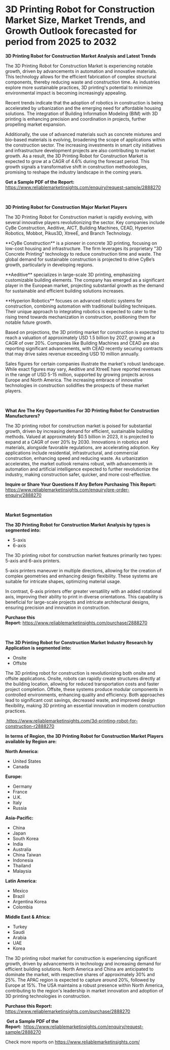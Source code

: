 <p><h1>3D Printing Robot for Construction Market Size, Market Trends, and Growth Outlook forecasted for period from 2025 to 2032</h1></p><p><strong>3D Printing Robot for Construction Market Analysis and Latest Trends</strong></p>
<p><p>The 3D Printing Robot for Construction Market is experiencing notable growth, driven by advancements in automation and innovative materials. This technology allows for the efficient fabrication of complex structural components, thereby reducing waste and construction time. As industries explore more sustainable practices, 3D printing's potential to minimize environmental impact is becoming increasingly appealing.</p><p>Recent trends indicate that the adoption of robotics in construction is being accelerated by urbanization and the emerging need for affordable housing solutions. The integration of Building Information Modeling (BIM) with 3D printing is enhancing precision and coordination in projects, further propelling market expansion.</p><p>Additionally, the use of advanced materials such as concrete mixtures and bio-based materials is evolving, broadening the scope of applications within the construction sector. The increasing investments in smart city initiatives and infrastructure development projects are also contributing to market growth. As a result, the 3D Printing Robot for Construction Market is expected to grow at a CAGR of 4.6% during the forecast period. This growth signals a transformative shift in construction methodologies, promising to reshape the industry landscape in the coming years.</p></p>
<p><strong>Get a Sample PDF of the Report:&nbsp;</strong> <a href="https://www.reliablemarketinsights.com/enquiry/request-sample/2888270?utm_campaign=2951&utm_medium=2&utm_source=Github&utm_content=ia&utm_term=14032025&utm_id=3d-printing-robot-for-construction">https://www.reliablemarketinsights.com/enquiry/request-sample/2888270</a></p>
<p>&nbsp;</p>
<p><strong>3D Printing Robot for Construction Major Market Players</strong></p>
<p><p>The 3D Printing Robot for Construction market is rapidly evolving, with several innovative players revolutionizing the sector. Key companies include CyBe Construction, Aeditive, AICT, Building Machines, CEAD, Hyperion Robotics, Mobbot, Pikus3D, XtreeE, and Branch Technology.</p><p>**CyBe Construction** is a pioneer in concrete 3D printing, focusing on low-cost housing and infrastructure. The firm leverages its proprietary "3D Concrete Printing" technology to reduce construction time and waste. The global demand for sustainable construction is projected to drive CyBe’s growth, particularly in developing regions.</p><p>**Aeditive** specializes in large-scale 3D printing, emphasizing customizable building elements. The company has emerged as a significant player in the European market, projecting substantial growth as the demand for sustainable and efficient building solutions increases.</p><p>**Hyperion Robotics** focuses on advanced robotic systems for construction, combining automation with traditional building techniques. Their unique approach to integrating robotics is expected to cater to the rising trend towards mechanization in construction, positioning them for notable future growth.</p><p>Based on projections, the 3D printing market for construction is expected to reach a valuation of approximately USD 1.5 billion by 2027, growing at a CAGR of over 20%. Companies like Building Machines and CEAD are also reporting significant advancements, with CEAD recently securing contracts that may drive sales revenue exceeding USD 10 million annually.</p><p>Sales figures for certain companies illustrate the market's robust landscape. While exact figures may vary, Aeditive and XtreeE have reported revenues in the range of USD 5-15 million, supported by growing projects across Europe and North America. The increasing embrace of innovative technologies in construction solidifies the prospects of these market players.</p></p>
<p>&nbsp;</p>
<p><strong>What Are The Key Opportunities For 3D Printing Robot for Construction Manufacturers?</strong></p>
<p><p>The 3D printing robot for construction market is poised for substantial growth, driven by increasing demand for efficient, sustainable building methods. Valued at approximately $0.5 billion in 2023, it is projected to expand at a CAGR of over 20% by 2030. Innovations in robotics and materials, alongside favorable regulations, are accelerating adoption. Key applications include residential, infrastructural, and commercial construction, enhancing speed and reducing waste. As urbanization accelerates, the market outlook remains robust, with advancements in automation and artificial intelligence expected to further revolutionize the industry, making construction safer, quicker, and more cost-effective.</p></p>
<p><strong>Inquire or Share Your Questions If Any Before Purchasing This Report:</strong> <a href="https://www.reliablemarketinsights.com/enquiry/pre-order-enquiry/2888270?utm_campaign=2951&utm_medium=2&utm_source=Github&utm_content=ia&utm_term=14032025&utm_id=3d-printing-robot-for-construction">https://www.reliablemarketinsights.com/enquiry/pre-order-enquiry/2888270</a></p>
<p>&nbsp;</p>
<p><strong>Market Segmentation</strong></p>
<p><strong>The 3D Printing Robot for Construction Market Analysis by types is segmented into:</strong></p>
<p><ul><li>5-axis</li><li>6-axis</li></ul></p>
<p><p>The 3D printing robot for construction market features primarily two types: 5-axis and 6-axis printers. </p><p>5-axis printers maneuver in multiple directions, allowing for the creation of complex geometries and enhancing design flexibility. These systems are suitable for intricate shapes, optimizing material usage. </p><p>In contrast, 6-axis printers offer greater versatility with an added rotational axis, improving their ability to print in diverse orientations. This capability is beneficial for large-scale projects and intricate architectural designs, ensuring precision and innovation in construction.</p></p>
<p><strong>Purchase this Report:&nbsp;</strong><a href="https://www.reliablemarketinsights.com/purchase/2888270?utm_campaign=2951&utm_medium=2&utm_source=Github&utm_content=ia&utm_term=14032025&utm_id=3d-printing-robot-for-construction">https://www.reliablemarketinsights.com/purchase/2888270</a></p>
<p>&nbsp;</p>
<p><strong>The 3D Printing Robot for Construction Market Industry Research by Application is segmented into:</strong></p>
<p><ul><li>Onsite</li><li>Offsite</li></ul></p>
<p><p>The 3D printing robot for construction is revolutionizing both onsite and offsite applications. Onsite, robots can rapidly create structures directly at the building location, allowing for reduced transportation costs and faster project completion. Offsite, these systems produce modular components in controlled environments, enhancing quality and efficiency. Both approaches lead to significant cost savings, decreased waste, and improved design flexibility, making 3D printing an essential innovation in modern construction practices.</p></p>
<p><a href="https://www.reliablemarketinsights.com/3d-printing-robot-for-construction-r2888270?utm_campaign=2951&utm_medium=2&utm_source=Github&utm_content=ia&utm_term=14032025&utm_id=3d-printing-robot-for-construction">&nbsp;https://www.reliablemarketinsights.com/3d-printing-robot-for-construction-r2888270</a></p>
<p><strong>In terms of Region, the 3D Printing Robot for Construction Market Players available by Region are:</strong></p>
<p>
    <p> <strong> North America: </strong>
        <ul>
            <li>United States</li>
            <li>Canada</li>
        </ul>
        </p> 
    <p> <strong> Europe: </strong>
        <ul>
            <li>Germany</li>
            <li>France</li>
            <li>U.K.</li>
            <li>Italy</li>
            <li>Russia</li>
        </ul>
        </p> 
    <p> <strong> Asia-Pacific: </strong>
        <ul>
            <li>China</li>
            <li>Japan</li>
            <li>South Korea</li>
            <li>India</li>
            <li>Australia</li>
            <li>China Taiwan</li>
            <li>Indonesia</li>
            <li>Thailand</li>
            <li>Malaysia</li>
        </ul>
        </p> 
    <p> <strong> Latin America: </strong>
        <ul>
            <li>Mexico</li>
            <li>Brazil</li>
            <li>Argentina Korea</li>
            <li>Colombia</li>
        </ul>
        </p> 
    <p> <strong> Middle East & Africa: </strong>
        <ul>
            <li>Turkey</li>
            <li>Saudi</li>
            <li>Arabia</li>
            <li>UAE</li>
            <li>Korea</li>
        </ul>
    </p>
    </p>
<p><p>The 3D printing robot market for construction is experiencing significant growth, driven by advancements in technology and increasing demand for efficient building solutions. North America and China are anticipated to dominate the market, with respective shares of approximately 30% and 25%. The APAC region is expected to capture around 20%, followed by Europe at 15%. The USA maintains a robust presence within North America, contributing to the region's leadership in market innovation and adoption of 3D printing technologies in construction.</p></p>
<p><strong>Purchase this Report: </strong><a href="https://www.reliablemarketinsights.com/purchase/2888270?utm_campaign=2951&utm_medium=2&utm_source=Github&utm_content=ia&utm_term=14032025&utm_id=3d-printing-robot-for-construction">https://www.reliablemarketinsights.com/purchase/2888270</a></p>
<p>&nbsp;<strong>Get a Sample PDF of the Report:&nbsp;&nbsp;</strong><a href="https://www.reliablemarketinsights.com/enquiry/request-sample/2888270?utm_campaign=2951&utm_medium=2&utm_source=Github&utm_content=ia&utm_term=14032025&utm_id=3d-printing-robot-for-construction">https://www.reliablemarketinsights.com/enquiry/request-sample/2888270</a></p>
<p><strong></strong></p>
<p>Check more reports on <a href="https://www.reliablemarketinsights.com/?utm_campaign=2951&utm_medium=2&utm_source=Github&utm_content=ia&utm_term=14032025&utm_id=3d-printing-robot-for-construction">https://www.reliablemarketinsights.com/</a></p>